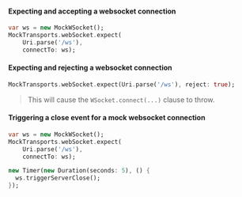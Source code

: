 
#### Expecting and accepting a websocket connection
```dart
var ws = new MockWSocket();
MockTransports.webSocket.expect(
    Uri.parse('/ws'),
    connectTo: ws);
```

#### Expecting and rejecting a websocket connection
```dart
MockTransports.webSocket.expect(Uri.parse('/ws'), reject: true);
```

> This will cause the `WSocket.connect(...)` clause to throw.


#### Triggering a close event for a mock websocket connection
```dart
var ws = new MockWSocket();
MockTransports.webSocket.expect(
    Uri.parse('/ws'),
    connectTo: ws);

new Timer(new Duration(seconds: 5), () {
  ws.triggerServerClose();
});
```
